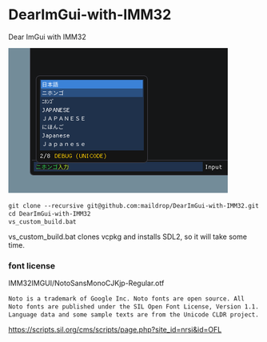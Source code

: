# DearImGui-with-IMM32
Dear ImGui with IMM32

![screen](https://raw.githubusercontent.com/maildrop/DearImGui-with-IMM32/master/doc/imgui-on-the-spot.png?token=ACPJFWIO32M7UN2HFT4RVWS6EB4EQ)
```
git clone --recursive git@github.com:maildrop/DearImGui-with-IMM32.git
cd DearImGui-with-IMM32
vs_custom_build.bat
```
vs_custom_build.bat clones vcpkg and installs SDL2, so it will take some time.

### font license 
IMM32IMGUI/NotoSansMonoCJKjp-Regular.otf
```
Noto is a trademark of Google Inc. Noto fonts are open source. All Noto fonts are published under the SIL Open Font License, Version 1.1. Language data and some sample texts are from the Unicode CLDR project.
```
https://scripts.sil.org/cms/scripts/page.php?site_id=nrsi&id=OFL

